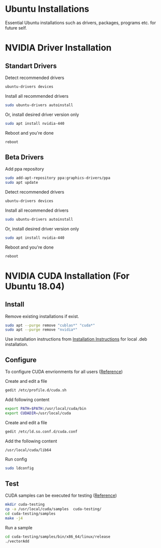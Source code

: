 # Ubuntu Installations
Essential Ubuntu installations such as drivers, packages, programs etc. for future self.


# NVIDIA Driver Installation

## Standart Drivers

Detect recommended drivers
```sh
ubuntu-drivers devices
```

Install all recommended drivers

```sh
sudo ubuntu-drivers autoinstall
```

Or, install desired driver version only

```sh
sudo apt install nvidia-440
```

Reboot and you're done
```sh
reboot
```

## Beta Drivers

Add ppa repository

```sh
sudo add-apt-repository ppa:graphics-drivers/ppa
sudo apt update
```

Detect recommended drivers 
```sh
ubuntu-drivers devices
```

Install all recommended drivers
```sh
sudo ubuntu-drivers autoinstall
```

Or, install desired driver version only
```sh
sudo apt install nvidia-440
```

Reboot and you're done
```sh
reboot
```

# NVIDIA CUDA Installation (For Ubuntu 18.04)

## Install
Remove existing installations if exist.

```sh
sudo apt --purge remove "cublas*" "cuda*"
sudo apt --purge remove "nvidia*"
```


Use installation instructions from [Installation Instructions](https://developer.nvidia.com/cuda-downloads?target_os=Linux&target_arch=x86_64&target_distro=Ubuntu&target_version=1804&target_type=deblocal) for local .deb installation.


## Configure 

To configure CUDA envrionments for all users ([Reference](https://www.pugetsystems.com/labs/hpc/How-to-install-CUDA-9-2-on-Ubuntu-18-04-1184))

Create and edit a file 
```sh
gedit /etc/profile.d/cuda.sh
```

Add following content 
```sh
export PATH=$PATH:/usr/local/cuda/bin
export CUDADIR=/usr/local/cuda
```

Create and edit a file 
```sh
gedit /etc/ld.so.conf.d/cuda.conf
```

Add the following content
```sh
/usr/local/cuda/lib64
```

Run config
```sh
sudo ldconfig
```

## Test

CUDA samples can be executed for testing ([Reference](https://www.pugetsystems.com/labs/hpc/How-to-install-CUDA-9-2-on-Ubuntu-18-04-1184))

```sh
mkdir cuda-testing
cp -a /usr/local/cuda/samples  cuda-testing/
cd cuda-testing/samples
make -j4
```

Run a sample 

```sh
cd cuda-testing/samples/bin/x86_64/linux/release
./vectorAdd
```
